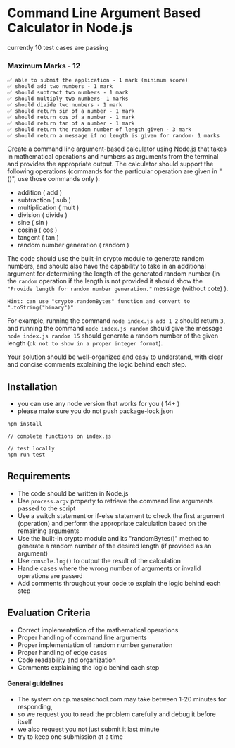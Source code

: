 # Command Line Argument Based Calculator in Node.js
currently 10 test cases are passing

### Maximum Marks - 12
```
✅ able to submit the application - 1 mark (minimum score)
✅ should add two numbers - 1 mark
✅ should subtract two numbers - 1 mark
✅ should multiply two numbers- 1 marks
✅ should divide two numbers - 1 mark
✅ should return sin of a number - 1 mark
✅ should return cos of a number - 1 mark
✅ should return tan of a number - 1 mark
✅ should return the random number of length given - 3 mark
✅ should return a message if no length is given for random- 1 marks
```

Create a command line argument-based calculator using Node.js that takes in mathematical operations and numbers as arguments from the terminal and provides the appropriate output. The calculator should support the following operations (commands for the particular operation are given in "()", use those commands only ):

- addition ( add ) 
- subtraction ( sub ) 
- multiplication ( mult ) 
- division ( divide ) 
- sine ( sin ) 
- cosine ( cos ) 
- tangent ( tan ) 
- random number generation  ( random )

The code should use the built-in crypto module to generate random numbers, and should also have the capability to take in an additional argument for determining the length of the generated random number (in the `random` operation if the length is not provided it should show the `"Provide length for random number generation."` message (without cote) ).

`Hint: can use "crypto.randomBytes" function and convert to ".toString("binary")"`

For example, running the command `node index.js add 1 2` should return `3`, and running the command `node index.js random` should give the message `node index.js random 15`  should generate a random number of the given length (`ok not to show in a proper integer format`).

Your solution should be well-organized and easy to understand, with clear and concise comments explaining the logic behind each step.


## Installation

- you can use any node version that works for you ( 14+ )
- please make sure you do not push package-lock.json

```
npm install

// complete functions on index.js

// test locally
npm run test
```

## Requirements

- The code should be written in Node.js
- Use `process.argv` property to retrieve the command line arguments passed to the script
- Use a switch statement or if-else statement to check the first argument (operation) and perform the appropriate calculation based on the remaining arguments
- Use the built-in crypto module and its "randomBytes()" method to generate a random number of the desired length (if provided as an argument)
- Use `console.log()` to output the result of the calculation
- Handle cases where the wrong number of arguments or invalid operations are passed
- Add comments throughout your code to explain the logic behind each step

## Evaluation Criteria

- Correct implementation of the mathematical operations
- Proper handling of command line arguments
- Proper implementation of random number generation
- Proper handling of edge cases
- Code readability and organization
- Comments explaining the logic behind each step

#### General guidelines

- The system on cp.masaischool.com may take between 1-20 minutes for responding,
- so we request you to read the problem carefully and debug it before itself
- we also request you not just submit it last minute
- try to keep one submission at a time
